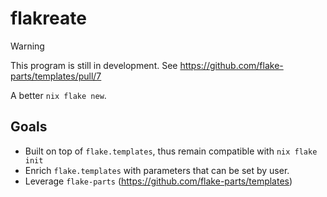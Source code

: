 # flakreate

> [!WARNING] 
> This program is still in development. See https://github.com/flake-parts/templates/pull/7

A better `nix flake new`.

## Goals

- Built on top of `flake.templates`, thus remain compatible with `nix flake init`
- Enrich `flake.templates` with parameters that can be set by user.
- Leverage `flake-parts` (https://github.com/flake-parts/templates)
